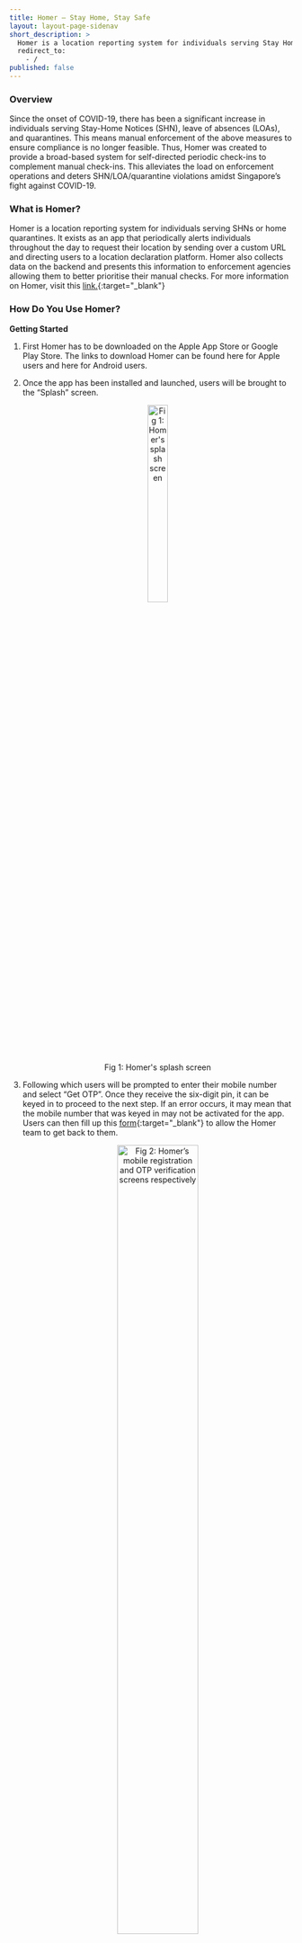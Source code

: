 ```yaml
---
title: Homer – Stay Home, Stay Safe
layout: layout-page-sidenav
short_description: >
  Homer is a location reporting system for individuals serving Stay Home Notices (SHNs) or home quarantines. Find out more here. 
  redirect_to:
    - /
published: false
---
```


### Overview 

Since the onset of COVID-19, there has been a significant increase in individuals serving Stay-Home Notices (SHN), leave of absences (LOAs), and quarantines. This means manual enforcement of the above measures to ensure compliance is no longer feasible. Thus, Homer was created to provide a broad-based system for self-directed periodic check-ins to complement manual check-ins. This alleviates the load on enforcement operations and deters SHN/LOA/quarantine violations amidst Singapore’s fight against COVID-19.

### What is Homer? 

Homer is a location reporting system for individuals serving SHNs or home quarantines. It exists as an app that periodically alerts individuals throughout the day to request their location by sending over a custom URL and directing users to a location declaration platform. Homer also collects data on the backend and presents this information to enforcement agencies allowing them to better prioritise their manual checks. For more information on Homer, visit this [link.](https://homer.gov.sg/){:target="_blank"}

### How Do You Use Homer? 

**Getting Started**

1. First Homer has to be downloaded on the Apple App Store or Google Play Store. The links to download Homer can be found here for Apple users and here for Android users. 

2. Once the app has been installed and launched, users will be brought to the “Splash” screen.

	<figure style="text-align: center">
	  <img
		src="/assets/img/homer-s-splash-screen.png" width="30%" height="30%" 
		alt="Fig 1: Homer's splash screen"
	  />
	  <figcaption>Fig 1: Homer's splash screen</figcaption>
	</figure>

3. Following which users will be prompted to enter their mobile number and select “Get OTP”. Once they receive the six-digit pin, it can be keyed in to proceed to the next step. If an error occurs, it may mean that the mobile number that was keyed in may not be activated for the app. Users can then fill up this [form](https://safe.menlosecurity.com/https:/go.gov.sg/homer-feedback){:target="_blank"} to allow the Homer team to get back to them. 

	<figure style="text-align: center">
	  <img
		src="/assets/img/homer-s-mobile-registration.png" width="60%" height="60%" 
		alt="Fig 2: Homer’s mobile registration and OTP verification screens respectively"
	  />
	  <figcaption>Fig 2: Homer’s mobile registration and OTP verification screens respectively</figcaption>
	</figure>

4. Users can then enter the postal code of their SHN/quarantine location, and choose “confirm.”

	<figure style="text-align: center">
	  <img
		src="/assets/img/homer-s-quarantine-address-registration-screen.png" width="30%" height="30%" 
		alt="Fig 3: Homer's quarantine address registration screen.png"
	  />
	  <figcaption>Fig 3: Homer's quarantine address registration screen.png</figcaption>
	</figure>

5. A screen containing instructions as well as information on user consent will show up next. If users’ consent, they can select “continue.”

	<figure style="text-align: center">
	  <img
		src="/assets/img/homer-s-consent-request-screen.png" width="30%" height="30%" 
		alt="Fig 4 Homer’s consent request screen"
	  />
	  <figcaption>Fig 4 Homer’s consent request screen</figcaption>
	</figure>

6. Homer must be allowed to access a user’s location. For iOS users, select “allow while using app.” For Android users, select “allow all the time.”

	<figure style="text-align: center">
	  <img
		src="/assets/img/homer-s-location-access.png" width="60%" height="60%" 
		alt="Fig 5: Homer’s location access request screen in iOS and Android devices respectively"
	  />
	  <figcaption>Fig 5: Homer’s location access request screen in iOS and Android devices respectively</figcaption>
	</figure>

7. For iOS devices, select “allow” to enable push notifications. After which, users will be brought to the home screen.

	<figure style="text-align: center">
	  <img
		src="/assets/img/homer-s-push-notification.png" width="60%" height="60%" 
		alt="Fig 6: Homer’s push notification request and homescreen"
	  />
	  <figcaption>Fig 6: Homer’s push notification request and homescreen</figcaption>
	</figure>

8. For Android devices, configure battery settings by following the corresponding video tutorial below for your phone brand. This allows location reporting to be sent in the background.
[Huawei](https://www.youtube.com/embed/EYqgmfxvvJw){:target="_blank"} | [Oppo](https://www.youtube.com/embed/vtZaSR1xzCw){:target="_blank"} | [Samsung](https://www.youtube.com/embed/a76bVTVbzVU){:target="_blank"} | [Vivo](https://www.youtube.com/embed/phxp_OvMtRU){:target="_blank"}  | [Xiaomi/Redmi](https://www.youtube.com/embed/huC8fXnPM1A){:target="_blank"} 

**Report Submission**

1. Homer will remind users to submit location reports multiple times a day.

2. When shown the selfie instruction page, select the camera button to proceed. Select “ok” for camera permissions for IOS users and “allow” for Andriod users when prompted for camera permissions. 

	<figure style="text-align: center">
	  <img
		src="/assets/img/homer-s-selfie-instruction-page.png" width="75%" height="75%" 
		alt="Fig 7: Homer’s selfie instruction page and camera persmissions page on iOS and Android respectively"
	  />
	  <figcaption>Fig 7: Homer’s selfie instruction page and camera persmissions page on iOS and Android respectively</figcaption>
	</figure>

3. Users will have to align their faces before pressing the circle button to capture their selfies. Retakes can be done if necessary. Otherwise, select “use photo.”

	<figure style="text-align: center">
	  <img
		src="/assets/img/homer-s-selfie-view-with-the-option-to-retake.png" width="60%" height="60%" 
		alt="Fig 8: Homer’s selfie view with the option to retake or use the captured photo once taken"
	  />
	  <figcaption>Fig 8: Homer’s selfie view with the option to retake or use the captured photo once taken</figcaption>
	</figure>

4. Users can then fill up their details in the health report and select “submit” to complete the process.

	<figure style="text-align: center">
	  <img
		src="/assets/img/homer-s-health-report-declaration-page.png" width="30%" height="30%" 
		alt="Fig 9: Homer’s health report declaration page"
	  />
	  <figcaption>Fig 9: Homer’s health report declaration page</figcaption>
	</figure>

### Contact Information 

For enquiries on Homer, fill up this [form](https://docs.google.com/forms/d/e/1FAIpQLSeUG1rUUH6El8e45bTWLaOw66uqxBGEM7uOmW6a5tDl2riUxg/viewform){:target="_blank"}  and the team will get back to you accordingly. Otherwise, you may refer to the FAQs for Homer [here](https://homer.gov.sg/faq/){:target="_blank"}.
